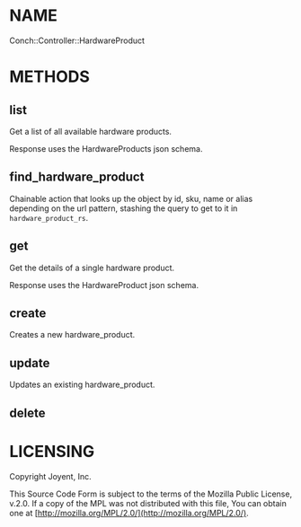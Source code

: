 # NAME

Conch::Controller::HardwareProduct

# METHODS

## list

Get a list of all available hardware products.

Response uses the HardwareProducts json schema.

## find\_hardware\_product

Chainable action that looks up the object by id, sku, name or alias depending on the url
pattern, stashing the query to get to it in `hardware_product_rs`.

## get

Get the details of a single hardware product.

Response uses the HardwareProduct json schema.

## create

Creates a new hardware\_product.

## update

Updates an existing hardware\_product.

## delete

# LICENSING

Copyright Joyent, Inc.

This Source Code Form is subject to the terms of the Mozilla Public License,
v.2.0. If a copy of the MPL was not distributed with this file, You can obtain
one at [http://mozilla.org/MPL/2.0/](http://mozilla.org/MPL/2.0/).
